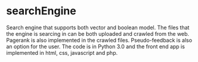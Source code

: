 # searchEngine
Search engine that supports both vector and boolean model. 
The files that the engine is searcing in can be both uploaded and crawled from the web.
Pagerank is also implemented in the crawled files.
Pseudo-feedback is also an option for the user.
The code is in Python 3.0 and the front end app is implemented in html, css, javascript and php.

